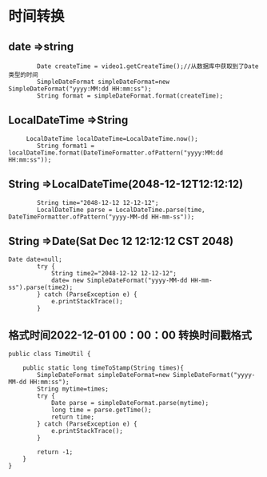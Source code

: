 # 时间转换

## date =>string

```
 		Date createTime = video1.getCreateTime();//从数据库中获取到了Date类型的时间
        SimpleDateFormat simpleDateFormat=new SimpleDateFormat("yyyy:MM:dd HH:mm:ss");
        String format = simpleDateFormat.format(createTime);
```

## LocalDateTime =>String

```
	 LocalDateTime localDateTime=LocalDateTime.now();
        String format1 = localDateTime.format(DateTimeFormatter.ofPattern("yyyy:MM:dd HH:mm:ss"));
```



## String =>LocalDateTime(2048-12-12T12:12:12)

```
 		String time="2048-12-12 12-12-12";
        LocalDateTime parse = LocalDateTime.parse(time, DateTimeFormatter.ofPattern("yyyy-MM-dd HH-mm-ss"));
```



## String =>Date(Sat Dec 12 12:12:12 CST 2048)

```
Date date=null;
        try {
            String time2="2048-12-12 12-12-12";
            date= new SimpleDateFormat("yyyy-MM-dd HH-mm-ss").parse(time2);
        } catch (ParseException e) {
            e.printStackTrace();
        }
```

## 格式时间2022-12-01 00：00：00 转换时间戳格式

```
public class TimeUtil {

    public static long timeToStamp(String times){
        SimpleDateFormat simpleDateFormat=new SimpleDateFormat("yyyy-MM-dd HH:mm:ss");
        String mytime=times;
        try {
            Date parse = simpleDateFormat.parse(mytime);
            long time = parse.getTime();
            return time;
        } catch (ParseException e) {
            e.printStackTrace();
        }

        return -1;
    }
}
```

